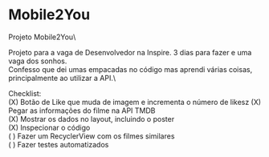 # Mobile2You
Projeto Mobile2You\

Projeto para a vaga de Desenvolvedor na Inspire. 3 dias para fazer e uma vaga dos sonhos.\
Confesso que dei umas empacadas no código mas aprendi várias coisas, principalmente ao utilizar a API.\

Checklist:\
(X) Botão de Like que muda de imagem e incrementa o número de likesz
(X) Pegar as informações do filme na API TMDB\
(X) Mostrar os dados no layout, incluindo o poster\
(X) Inspecionar o código\
( ) Fazer um RecyclerView com os filmes similares\
( ) Fazer testes automatizados
